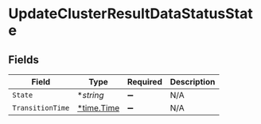 # UpdateClusterResultDataStatusState


## Fields

| Field                                      | Type                                       | Required                                   | Description                                |
| ------------------------------------------ | ------------------------------------------ | ------------------------------------------ | ------------------------------------------ |
| `State`                                    | **string*                                  | :heavy_minus_sign:                         | N/A                                        |
| `TransitionTime`                           | [*time.Time](https://pkg.go.dev/time#Time) | :heavy_minus_sign:                         | N/A                                        |